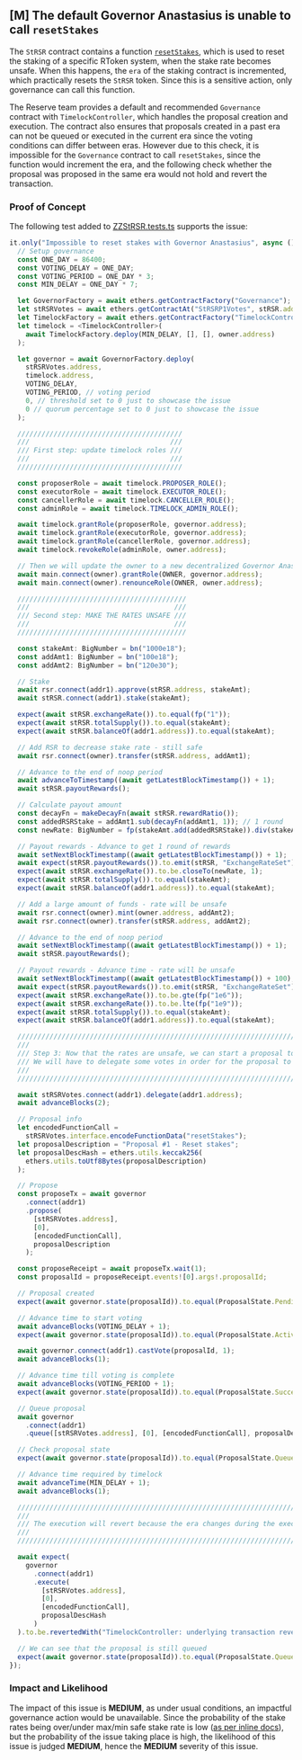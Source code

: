 ## [M] The default Governor Anastasius is unable to call `resetStakes`

The `StRSR` contract contains a function [`resetStakes`](relative_path_091409:contracts/p1/StRSR.sol#L490), which is used to reset the staking of a specific RToken system, when the stake rate becomes unsafe. When this happens, the `era` of the staking contract is incremented, which practically resets the `StRSR` token. Since this is a sensitive action, only governance can call this function.

The Reserve team provides a default and recommended `Governance` contract with `TimelockController`, which handles the proposal creation and execution. The contract also ensures that proposals created in a past era can not be queued or executed in the current era since the voting conditions can differ between eras. However due to this check, it is impossible for the `Governance` contract to call `resetStakes`, since the function would increment the era, and the following check whether the proposal was proposed in the same era would not hold and revert the transaction.

### Proof of Concept

The following test added to [ZZStRSR.tests.ts](relative_path_091409:test/ZZStRSR.test.ts) supports the issue:

```typescript
it.only("Impossible to reset stakes with Governor Anastasius", async () => {
  // Setup governance
  const ONE_DAY = 86400;
  const VOTING_DELAY = ONE_DAY;
  const VOTING_PERIOD = ONE_DAY * 3;
  const MIN_DELAY = ONE_DAY * 7;

  let GovernorFactory = await ethers.getContractFactory("Governance");
  let stRSRVotes = await ethers.getContractAt("StRSRP1Votes", stRSR.address);
  let TimelockFactory = await ethers.getContractFactory("TimelockController");
  let timelock = <TimelockController>(
    await TimelockFactory.deploy(MIN_DELAY, [], [], owner.address)
  );

  let governor = await GovernorFactory.deploy(
    stRSRVotes.address,
    timelock.address,
    VOTING_DELAY,
    VOTING_PERIOD, // voting period
    0, // threshold set to 0 just to showcase the issue
    0 // quorum percentage set to 0 just to showcase the issue
  );

  /////////////////////////////////////////
  ///                                   ///
  /// First step: update timelock roles ///
  ///                                   ///
  /////////////////////////////////////////

  const proposerRole = await timelock.PROPOSER_ROLE();
  const executorRole = await timelock.EXECUTOR_ROLE();
  const cancellerRole = await timelock.CANCELLER_ROLE();
  const adminRole = await timelock.TIMELOCK_ADMIN_ROLE();

  await timelock.grantRole(proposerRole, governor.address);
  await timelock.grantRole(executorRole, governor.address);
  await timelock.grantRole(cancellerRole, governor.address);
  await timelock.revokeRole(adminRole, owner.address);

  // Then we will update the owner to a new decentralized Governor Anastasius
  await main.connect(owner).grantRole(OWNER, governor.address);
  await main.connect(owner).renounceRole(OWNER, owner.address);

  //////////////////////////////////////////
  ///                                    ///
  /// Second step: MAKE THE RATES UNSAFE ///
  ///                                    ///
  //////////////////////////////////////////

  const stakeAmt: BigNumber = bn("1000e18");
  const addAmt1: BigNumber = bn("100e18");
  const addAmt2: BigNumber = bn("120e30");

  // Stake
  await rsr.connect(addr1).approve(stRSR.address, stakeAmt);
  await stRSR.connect(addr1).stake(stakeAmt);

  expect(await stRSR.exchangeRate()).to.equal(fp("1"));
  expect(await stRSR.totalSupply()).to.equal(stakeAmt);
  expect(await stRSR.balanceOf(addr1.address)).to.equal(stakeAmt);

  // Add RSR to decrease stake rate - still safe
  await rsr.connect(owner).transfer(stRSR.address, addAmt1);

  // Advance to the end of noop period
  await advanceToTimestamp((await getLatestBlockTimestamp()) + 1);
  await stRSR.payoutRewards();

  // Calculate payout amount
  const decayFn = makeDecayFn(await stRSR.rewardRatio());
  const addedRSRStake = addAmt1.sub(decayFn(addAmt1, 1)); // 1 round
  const newRate: BigNumber = fp(stakeAmt.add(addedRSRStake)).div(stakeAmt);

  // Payout rewards - Advance to get 1 round of rewards
  await setNextBlockTimestamp((await getLatestBlockTimestamp()) + 1);
  await expect(stRSR.payoutRewards()).to.emit(stRSR, "ExchangeRateSet");
  expect(await stRSR.exchangeRate()).to.be.closeTo(newRate, 1);
  expect(await stRSR.totalSupply()).to.equal(stakeAmt);
  expect(await stRSR.balanceOf(addr1.address)).to.equal(stakeAmt);

  // Add a large amount of funds - rate will be unsafe
  await rsr.connect(owner).mint(owner.address, addAmt2);
  await rsr.connect(owner).transfer(stRSR.address, addAmt2);

  // Advance to the end of noop period
  await setNextBlockTimestamp((await getLatestBlockTimestamp()) + 1);
  await stRSR.payoutRewards();

  // Payout rewards - Advance time - rate will be unsafe
  await setNextBlockTimestamp((await getLatestBlockTimestamp()) + 100);
  await expect(stRSR.payoutRewards()).to.emit(stRSR, "ExchangeRateSet");
  expect(await stRSR.exchangeRate()).to.be.gte(fp("1e6"));
  expect(await stRSR.exchangeRate()).to.be.lte(fp("1e9"));
  expect(await stRSR.totalSupply()).to.equal(stakeAmt);
  expect(await stRSR.balanceOf(addr1.address)).to.equal(stakeAmt);

  //////////////////////////////////////////////////////////////////////////////////////
  ///                                                                                ///
  /// Step 3: Now that the rates are unsafe, we can start a proposal to reset stakes ///
  /// We will have to delegate some votes in order for the proposal to succeed       ///
  ///                                                                                ///
  //////////////////////////////////////////////////////////////////////////////////////

  await stRSRVotes.connect(addr1).delegate(addr1.address);
  await advanceBlocks(2);

  // Proposal info
  let encodedFunctionCall =
    stRSRVotes.interface.encodeFunctionData("resetStakes");
  let proposalDescription = "Proposal #1 - Reset stakes";
  let proposalDescHash = ethers.utils.keccak256(
    ethers.utils.toUtf8Bytes(proposalDescription)
  );

  // Propose
  const proposeTx = await governor
    .connect(addr1)
    .propose(
      [stRSRVotes.address],
      [0],
      [encodedFunctionCall],
      proposalDescription
    );

  const proposeReceipt = await proposeTx.wait(1);
  const proposalId = proposeReceipt.events![0].args!.proposalId;

  // Proposal created
  expect(await governor.state(proposalId)).to.equal(ProposalState.Pending);

  // Advance time to start voting
  await advanceBlocks(VOTING_DELAY + 1);
  expect(await governor.state(proposalId)).to.equal(ProposalState.Active);

  await governor.connect(addr1).castVote(proposalId, 1);
  await advanceBlocks(1);

  // Advance time till voting is complete
  await advanceBlocks(VOTING_PERIOD + 1);
  expect(await governor.state(proposalId)).to.equal(ProposalState.Succeeded);

  // Queue proposal
  await governor
    .connect(addr1)
    .queue([stRSRVotes.address], [0], [encodedFunctionCall], proposalDescHash);

  // Check proposal state
  expect(await governor.state(proposalId)).to.equal(ProposalState.Queued);

  // Advance time required by timelock
  await advanceTime(MIN_DELAY + 1);
  await advanceBlocks(1);

  //////////////////////////////////////////////////////////////////////////////
  ///                                                                        ///
  /// The execution will revert because the era changes during the execution ///
  ///                                                                        ///
  //////////////////////////////////////////////////////////////////////////////

  await expect(
    governor
      .connect(addr1)
      .execute(
        [stRSRVotes.address],
        [0],
        [encodedFunctionCall],
        proposalDescHash
      )
  ).to.be.revertedWith("TimelockController: underlying transaction reverted");

  // We can see that the proposal is still queued
  expect(await governor.state(proposalId)).to.equal(ProposalState.Queued);
});

```



### Impact and Likelihood

The impact of this issue is **MEDIUM**, as under usual conditions, an impactful governance action would be unavailable. Since the probability of the stake rates being over/under max/min safe stake rate is low ([as per inline docs](relative_path_091409:contracts/p1/StRSR.sol#L489)), but the probability of the issue taking place is high, the likelihood of this issue is judged **MEDIUM**, hence the **MEDIUM** severity of this issue.



